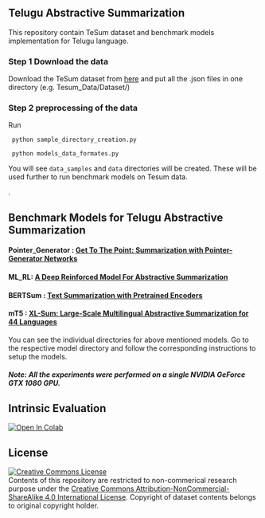 ## Telugu Abstractive Summarization
This repository contain TeSum dataset and benchmark models implementation for Telugu language.


### Step 1 Download the data
Download the TeSum dataset from [here](https://drive.google.com/drive/folders/1k-1ph_75tPEZ6q74_NWkc-DXKRHSLKY_?usp=sharing)
and put all the .json files in one directory (e.g. Tesum_Data/Dataset/)

### Step 2 preprocessing of the data
Run 
```
 python sample_directory_creation.py
```
```
 python models_data_formates.py
````
 
You will see `data_samples` and `data` directories will be created. These will be used further to run benchmark models on Tesum data.


.
## Benchmark Models for Telugu Abstractive Summarization

#### Pointer_Generator : [ Get To The Point: Summarization with Pointer-Generator Networks ](https://arxiv.org/pdf/1704.04368.pdf)
#### ML_RL: [A Deep Reinforced Model For Abstractive Summarization ](https://arxiv.org/pdf/1705.04304.pdf)
#### BERTSum : [Text Summarization with Pretrained Encoders](https://arxiv.org/pdf/1908.08345.pdf)
#### mT5 : [XL-Sum: Large-Scale Multilingual Abstractive Summarization for 44 Languages](https://aclanthology.org/2021.findings-acl.413.pdf)




You can see the individual directories for above mentioned models. Go to the respective model directory and follow the corresponding instructions to setup the models.

##### Note:  All the experiments were performed on a single NVIDIA GeForce GTX 1080 GPU.

## Intrinsic Evaluation
[![Open In Colab](https://colab.research.google.com/assets/colab-badge.svg)](https://colab.research.google.com/github/googlecolab/colabtools/bl)

## License
<a rel="license" href="http://creativecommons.org/licenses/by-nc-sa/4.0/"><img alt="Creative Commons License" style="border-width:0" src="https://i.creativecommons.org/l/by-nc-sa/4.0/88x31.png" /></a><br />Contents of this repository are restricted to non-commerical research purpose under the <a rel="license" href="http://creativecommons.org/licenses/by-nc-sa/4.0/">Creative Commons Attribution-NonCommercial-ShareAlike 4.0 International License</a>. Copyright of dataset contents belongs to original copyright holder.
